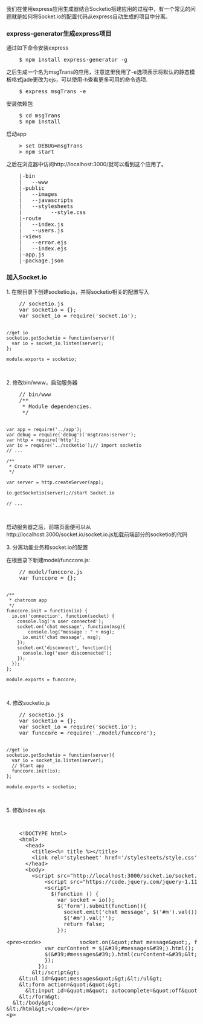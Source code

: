 <p>我们在使用express应用生成器结合Socketio搭建应用的过程中，有一个常见的问题就是如何将Socket.io的配置代码从express自动生成的项目中分离。</p>

<h3>express-generator生成express项目</h3>
<p>通过如下命令安装express</p>
<pre>
	$ npm install express-generator -g
</pre>
<p>之后生成一个名为msgTrans的应用，注意这里我用了-e选项表示将默认的静态模板格式jade更改为ejs，可以使用-h查看更多可用的命令选项.</p>
<pre>
	$ express msgTrans -e
</pre>
<p>安装依赖包</p>
<pre>
	$ cd msgTrans
	$ npm install
</pre>
<p>启动app</p>
<pre>
	> set DEBUG=msgTrans
	> npm start
</pre>
<p>之后在浏览器中访问http://localhost:3000/就可以看到这个应用了。</p>
<pre>
	|-bin
	|   --www
	|-public
	|   --images
	|   --javascripts
	|   --stylesheets
	|         --style.css
	|-route
	|   --index.js
	|   --users.js
	|-views
	|   --error.ejs
	|   --index.ejs
	|-app.js
	|-package.json
</pre>

<h3>加入Socket.io</h3>
<p>1. 在根目录下创建socketio.js，并将socketio相关的配置写入</p>
<pre>
	// socketio.js
	var socketio = {};
	var socket_io = require('socket.io');

	//get io
	socketio.getSocketio = function(server){
	  var io = socket_io.listen(server);
	};

	module.exports = socketio;
</pre>
<p>2. 修改bin/www，启动服务器</p>
<pre>
	// bin/www
	/**
	 * Module dependencies.
	 */

	var app = require('../app');
	var debug = require('debug')('msgtrans:server');
	var http = require('http');
	var io = require('../socketio');// import socketio
	// ...

	/**
	 * Create HTTP server.
	 */

	var server = http.createServer(app);

	io.getSocketio(server);//start Socket.io

	// ...
</pre>
<p>启动服务器之后，前端页面便可以从http://localhost:3000/socket.io/socket.io.js加载前端部分的socketio的代码</p>
<p>3. 分离功能业务和socket.io的配置</p>
<p>在根目录下新建model/funccore.js:</p>
<pre>
	// model/funccore.js
	var funccore = {};

	/**
	 * chatroom app
	 */
	funccore.init = function(io) {
	  io.on('connection', function(socket) {
	    console.log('a user connected');
	    socket.on('chat message', function(msg){
	    	console.log("message : " + msg);
	      io.emit('chat message', msg);
	    });
	    socket.on('disconnect', function(){
	      console.log('user disconnected');
	    });
	  });
	};

	module.exports = funccore;
</pre>
<p>4. 修改socketio.js</p>
<pre>
	// socketio.js
	var socketio = {};
	var socket_io = require('socket.io');
	var funccore = require('./model/funccore');

	//get io
	socketio.getSocketio = function(server){
	  var io = socket_io.listen(server);
	  // Start app
	  funccore.init(io);
	};

	module.exports = socketio;
</pre>
<p>5. 修改index.ejs</p>
<pre><xmp>
	<!DOCTYPE html>
	<html>
	  <head>
	    <title><%= title %></title>
	    <link rel='stylesheet' href='/stylesheets/style.css' />
	  </head>
	  <body>
	  	<script src="http://localhost:3000/socket.io/socket.io.js"></script>
			<script src="https://code.jquery.com/jquery-1.11.1.js"></script>
			<script>
			  $(function () {
			    var socket = io();
			    $('form').submit(function(){
			      socket.emit('chat message', $('#m').val());
			      $('#m').val('');
			      return false;
			    });
			    
			    socket.on("chat message", function(obj) {
		        var curContent = $('#messages').html();
		        $('#messages').html(curContent+'<li>'+obj+'</li>');
			    });
			  });
			</script>
	    <ul id="messages"></ul>
	    <form action="">
	      <input id="m" autocomplete="off" /><button>Send</button>
	    </form>
	  </body>
	</html>
</xmp></pre>
